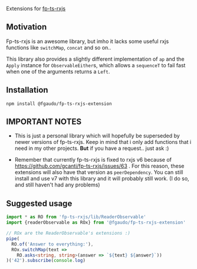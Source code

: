 Extensions for [fp-ts-rxjs](https://github.com/gcanti/fp-ts-rxjs)

## Motivation
Fp-ts-rxjs is an awesome library, but imho it lacks some useful rxjs functions like `switchMap`, `concat` and so on..

This library also provides a slightly different implementation of `ap` and the `Apply`
instance for `ObservableEither`s, which allows a `sequenceT` to fail fast when one of the arguments returns a `Left`.

## Installation
`npm install @fgaudo/fp-ts-rxjs-extension`

## IMPORTANT NOTES
* This is just a personal library which will hopefully be superseded by newer versions of fp-ts-rxjs.
Keep in mind that i only add functions that i need in my other projects. **But** if you have a request.. just ask :)

* Remember that currently fp-ts-rxjs is fixed to rxjs v6 because of https://github.com/gcanti/fp-ts-rxjs/issues/63 .
For this reason, these extensions will also have that version as `peerDependency`.
You can still install and use v7 with this library and it will probably still work. (I do so, and still haven't had any problems)


## Suggested usage
```typescript
import * as RO from 'fp-ts-rxjs/lib/ReaderObservable'
import {readerObservable as ROx} from '@fgaudo/fp-ts-rxjs-extension'

// ROx are the ReaderObservable's extensions :)
pipe(
  RO.of('Answer to everything:'),
  ROx.switchMap(text =>
    RO.asks<string, string>(answer => `${text} ${answer}`))
)('42').subscribe(console.log)
```

